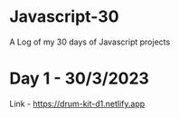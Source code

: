 # Javascript-30
A Log of my 30 days of Javascript projects

# Day 1 -  30/3/2023
 Link - https://drum-kit-d1.netlify.app
